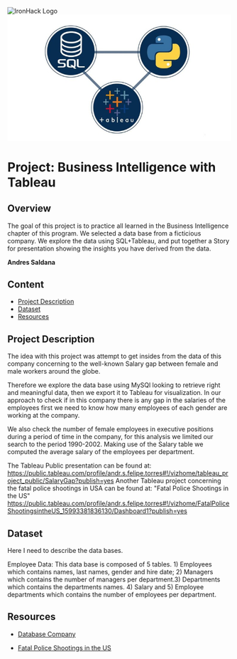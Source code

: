 ![IronHack Logo](https://s3-eu-west-1.amazonaws.com/ih-materials/uploads/upload_d5c5793015fec3be28a63c4fa3dd4d55.png)
![Tableau+SQL](https://github.com/Andresfes94/Tableau_Project/blob/master/tableau+sql.jpg?raw=true)
# Project: Business Intelligence with Tableau

## Overview
The goal of this project is  to practice all learned in the Business Intelligence chapter of this program. We selected a data base 
 from a ficticious company.
 We explore the data using SQL+Tableau, and put together a Story 
for presentation showing the insights you have derived from the data. 

**Andres Saldana**

## Content
* [Project Description](#project-description) 
* [Dataset](#dataset)
* [Resources](#Resources)

## Project Description
The idea with this project was attempt to get  insides from the data
of this company concerning to the well-known Salary gap between female 
and male workers around the globe. 

Therefore we explore the data base using MySQl looking to retrieve right and 
meaningful data, then we export it to Tableau for visualization. 
In our approach to check if in this company there is any gap in the salaries
of the employees first we need to know how many employees of each gender
are working at the company. 

We also check the number of female employees in executive positions during 
a period of time in the company, for this analysis we limited our search to 
the period 1990-2002. Making use of the Salary table we computed the average 
salary of the employees per department.  


The Tableau Public presentation can be found at:
 https://public.tableau.com/profile/andr.s.felipe.torres#!/vizhome/tableau_project_public/SalaryGap?publish=yes
Another Tableau project concerning the fatal police shootings in USA can be 
found at: "Fatal Police Shootings in the US"
https://public.tableau.com/profile/andr.s.felipe.torres#!/vizhome/FatalPoliceShootingsintheUS_15993381836130/Dashboard1?publish=yes


## Dataset
Here I need to describe the data bases. 

Employee Data: 
This data base is composed of 5 tables. 1) Employees which contains names, last 
names, gender and hire date; 2) Managers which contains the number of managers
per department.3) Departments which contains the departments names. 4) Salary 
and 5) Employee departments which contains the number of employees per 
department. 


## Resources

* [Database Company](https://www.dropbox.com/s/3czfpe0njsq868q/employees_mod.sql?dl=0)


* [Fatal Police Shootings in the US](https://www.kaggle.com/kwullum/fatal-police-shootings-in-the-us?select=PercentagePeopleBelowPovertyLevel.csv)
